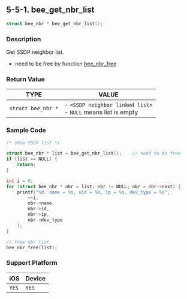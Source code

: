 ## 5-5-1. bee_get_nbr_list

```c
struct bee_nbr * bee_get_nbr_list();
```

### Description

Get SSDP neighbor list.

* need to be free by function [bee_nbr_free](5.5.2_bee_nbr_free.md)

### Return Value

| TYPE | VALUE |
| :---: | --- |
| `struct bee_nbr *` | - `<SSDP neighbor linked list>`<br> - `NULL` means list is empty |

### Sample Code
```c
/* show SSDP list */

struct bee_nbr * list = bee_get_nbr_list();    // need to be free
if (list == NULL) {
    return;
}

int i = 0;
for (struct bee_nbr * nbr = list; nbr != NULL; nbr = nbr->next) {
    printf("%d. name = %s, uid = %s, ip = %s, dev_type = %s",
        ++i,
        nbr->name,
        nbr->id,
        nbr->ip,
        nbr->dev_type
    );
}

// free nbr list
bee_nbr_free(list);
```

### Support Platform

| iOS | Device |
| --- | --- |
| `YES` | `YES` |
